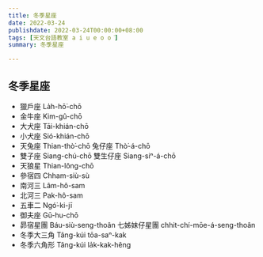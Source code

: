 ```yaml
---
title: 冬季星座
date: 2022-03-24
publishdate: 2022-03-24T00:00:00+08:00
tags: [天文台語教室 a i u e o o͘]
summary: 冬季星座

---
```


## 冬季星座
- 獵戶座 La̍h-hō͘-chō
- 金牛座 Kim-gû-chō
- 大犬座 Tāi-khián-chō
- 小犬座 Sió-khián-chō
- 天兔座 Thian-thò͘-chō 				兔仔座 Thò͘-á-chō
- 雙子座 Siang-chú-chō 			雙生仔座 Siang-siⁿ-á-chō
- 天狼星 Thian-lông-chō
- 參宿四 Chham-siù-sù
- 南河三 Lâm-hô-sam
- 北河三 Pak-hô-sam
- 五車二 Ngó͘-ki-jī
- 御夫座 Gū-hu-chō
- 昴宿星團 Báu-siù-seng-thoân 	七姊妹仔星團 chhit-chí-mōe-á-seng-thoân
- 冬季大三角 Tâng-kúi tōa-saⁿ-kak
- 冬季六角形 Tâng-kúi la̍k-kak-hêng
